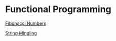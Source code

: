 # Functional Programming

[Fibonacci Numbers](https://github.com/swapnanildutta/Hackerrank-Codes/blob/master/Functional%20Programming/fibonacci_numbers.hs)

[String Mingling](https://github.com/swapnanildutta/Hackerrank-Codes/blob/master/Functional%20Programming/string_mingling.hs)